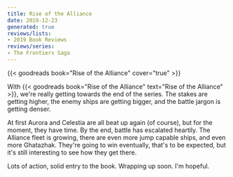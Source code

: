 ```yaml
---
title: Rise of the Alliance
date: 2019-12-23
generated: true
reviews/lists:
- 2019 Book Reviews
reviews/series:
- The Frontiers Saga
---
```

{{< goodreads book="Rise of the Alliance" cover="true" >}}

With {{< goodreads book="Rise of the Alliance" text="Rise of the Alliance" >}}, we're really getting towards the end of the series. The stakes are getting higher, the enemy ships are getting bigger, and the battle jargon is getting denser.  

At first Aurora and Celestia are all beat up again (of course), but for the moment, they have time. By the end, battle has escalated heartily. The Alliance fleet is growing, there are even more jump capable ships, and even more Ghatazhak. They're going to win eventually, that's to be expected, but it's still interesting to see how they get there.  

<!--more-->

Lots of action, solid entry to the book. Wrapping up soon. I'm hopeful.


